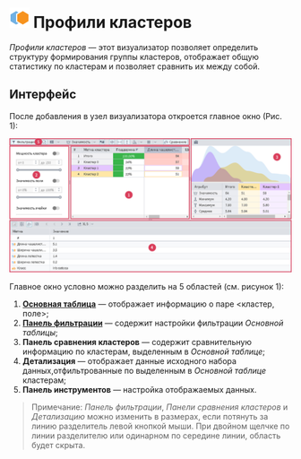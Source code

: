 # ![](../../images/icons/components/cluster-profiles_default.svg) Профили кластеров

*Профили кластеров* — этот визуализатор позволяет определить структуру формирования группы кластеров, отображает общую статистику по кластерам и позволяет сравнить их между собой.

## Интерфейс

После добавления в узел визуализатора откроется главное окно (Рис. 1):

![Главное окно визуализатора "Профили кластеров".](./images/cluster-profilies-areas.png)

Главное окно условно можно разделить на 5 областей (см. рисунок 1):

1. **[Основная таблица](./main-table.md)** — отображает информацию о паре <кластер, поле>;
2. **[Панель фильтрации](./filter-panel.md)** — содержит настройки фильтрации *Основной таблицы*;
3. **Панель сравнения кластеров** — содержит сравнительную информацию по кластерам, выделенным в *Основной таблице*;
4. **Детализация** — отображает данные исходного набора данных,отфильтрованные по выделенным в *Основной таблице* кластерам;
5. **Панель инструментов** — настройка отображаемых данных.

>Примечание: *Панель фильтрации*, *Панели сравнения кластеров* и *Детализацию* можно изменить в размерах, если потянуть за линию разделитель левой кнопкой мыши. При двойном щелчке по линии разделителю или одинарном по середине линии, область будет скрыта.

